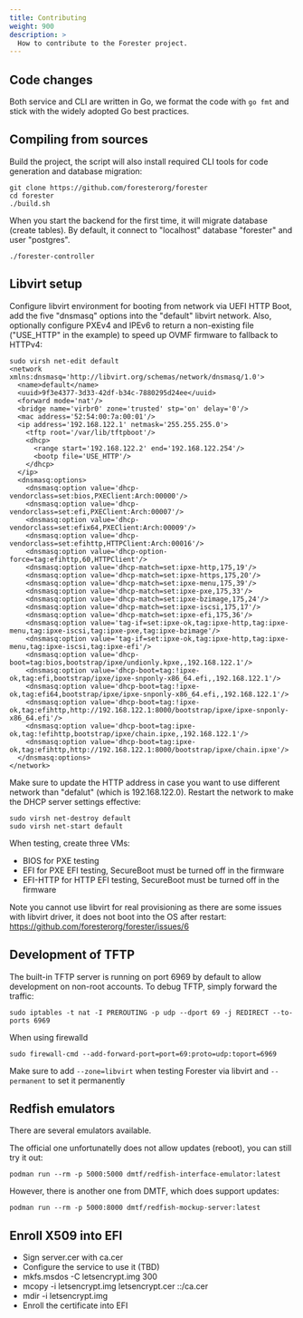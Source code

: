 ```yaml
---
title: Contributing
weight: 900
description: >
  How to contribute to the Forester project.
---
```


## Code changes

Both service and CLI are written in Go, we format the code with `go fmt` and stick with the widely adopted Go best practices.

## Compiling from sources

Build the project, the script will also install required CLI tools for code generation and database migration:

    git clone https://github.com/foresterorg/forester
    cd forester
    ./build.sh

When you start the backend for the first time, it will migrate database (create tables). By default, it connect to "localhost" database "forester" and user "postgres".

    ./forester-controller

## Libvirt setup

Configure libvirt environment for booting from network via UEFI HTTP Boot, add the five "dnsmasq" options into the "default" libvirt network. Also, optionally configure PXEv4 and IPEv6 to return a non-existing file ("USE_HTTP" in the example) to speed up OVMF firmware to fallback to HTTPv4:

    sudo virsh net-edit default
    <network xmlns:dnsmasq='http://libvirt.org/schemas/network/dnsmasq/1.0'>
      <name>default</name>
      <uuid>9f3e4377-3d33-42df-b34c-7880295d24ee</uuid>
      <forward mode='nat'/>
      <bridge name='virbr0' zone='trusted' stp='on' delay='0'/>
      <mac address='52:54:00:7a:00:01'/>
      <ip address='192.168.122.1' netmask='255.255.255.0'>
        <tftp root='/var/lib/tftpboot'/>
        <dhcp>
          <range start='192.168.122.2' end='192.168.122.254'/>
          <bootp file='USE_HTTP'/>
        </dhcp>
      </ip>
      <dnsmasq:options>
        <dnsmasq:option value='dhcp-vendorclass=set:bios,PXEClient:Arch:00000'/>
        <dnsmasq:option value='dhcp-vendorclass=set:efi,PXEClient:Arch:00007'/>
        <dnsmasq:option value='dhcp-vendorclass=set:efix64,PXEClient:Arch:00009'/>
        <dnsmasq:option value='dhcp-vendorclass=set:efihttp,HTTPClient:Arch:00016'/>
        <dnsmasq:option value='dhcp-option-force=tag:efihttp,60,HTTPClient'/>
        <dnsmasq:option value='dhcp-match=set:ipxe-http,175,19'/>
        <dnsmasq:option value='dhcp-match=set:ipxe-https,175,20'/>
        <dnsmasq:option value='dhcp-match=set:ipxe-menu,175,39'/>
        <dnsmasq:option value='dhcp-match=set:ipxe-pxe,175,33'/>
        <dnsmasq:option value='dhcp-match=set:ipxe-bzimage,175,24'/>
        <dnsmasq:option value='dhcp-match=set:ipxe-iscsi,175,17'/>
        <dnsmasq:option value='dhcp-match=set:ipxe-efi,175,36'/>
        <dnsmasq:option value='tag-if=set:ipxe-ok,tag:ipxe-http,tag:ipxe-menu,tag:ipxe-iscsi,tag:ipxe-pxe,tag:ipxe-bzimage'/>
        <dnsmasq:option value='tag-if=set:ipxe-ok,tag:ipxe-http,tag:ipxe-menu,tag:ipxe-iscsi,tag:ipxe-efi'/>
        <dnsmasq:option value='dhcp-boot=tag:bios,bootstrap/ipxe/undionly.kpxe,,192.168.122.1'/>
        <dnsmasq:option value='dhcp-boot=tag:!ipxe-ok,tag:efi,bootstrap/ipxe/ipxe-snponly-x86_64.efi,,192.168.122.1'/>
        <dnsmasq:option value='dhcp-boot=tag:!ipxe-ok,tag:efi64,bootstrap/ipxe/ipxe-snponly-x86_64.efi,,192.168.122.1'/>
        <dnsmasq:option value='dhcp-boot=tag:!ipxe-ok,tag:efihttp,http://192.168.122.1:8000/bootstrap/ipxe/ipxe-snponly-x86_64.efi'/>
        <dnsmasq:option value='dhcp-boot=tag:ipxe-ok,tag:!efihttp,bootstrap/ipxe/chain.ipxe,,192.168.122.1'/>
        <dnsmasq:option value='dhcp-boot=tag:ipxe-ok,tag:efihttp,http://192.168.122.1:8000/bootstrap/ipxe/chain.ipxe'/>
      </dnsmasq:options>
    </network>

Make sure to update the HTTP address in case you want to use different network than "defalut" (which is 192.168.122.0). Restart the network to make the DHCP server settings effective:

    sudo virsh net-destroy default
    sudo virsh net-start default

When testing, create three VMs:

* BIOS for PXE testing
* EFI for PXE EFI testing, SecureBoot must be turned off in the firmware
* EFI-HTTP for HTTP EFI testing, SecureBoot must be turned off in the firmware

Note you cannot use libvirt for real provisioning as there are some issues with libvirt driver, it does not boot into the OS after restart: https://github.com/foresterorg/forester/issues/6

## Development of TFTP

The built-in TFTP server is running on port 6969 by default to allow development on non-root accounts. To debug TFTP, simply forward the traffic:

    sudo iptables -t nat -I PREROUTING -p udp --dport 69 -j REDIRECT --to-ports 6969

When using firewalld

    sudo firewall-cmd --add-forward-port=port=69:proto=udp:toport=6969

Make sure to add `--zone=libvirt` when testing Forester via libvirt and `--permanent` to set it permanently

## Redfish emulators

There are several emulators available.

The official one unfortunatelly does not allow updates (reboot), you can still try it out:

    podman run --rm -p 5000:5000 dmtf/redfish-interface-emulator:latest

However, there is another one from DMTF, which does support updates:

    podman run --rm -p 5000:8000 dmtf/redfish-mockup-server:latest

## Enroll X509 into EFI

- Sign server.cer with ca.cer
- Configure the service to use it (TBD)
- mkfs.msdos -C letsencrypt.img 300
- mcopy -i letsencrypt.img letsencrypt.cer ::/ca.cer
- mdir -i letsencrypt.img
- Enroll the certificate into EFI

